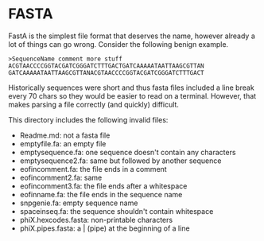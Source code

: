 # FASTA

FastA is the simplest file format that deserves the name, however already a lot of things can go wrong. Consider the following benign example.

    >SequenceName comment more stuff
    ACGTAACCCCGGTACGATCGGGATCTTTGACTGATCAAAAATAATTAAGCGTTAN
    GATCAAAAATAATTAAGCGTTANACGTAACCCCGGTACGATCGGGATCTTTGACT

Historically sequences were short and thus fasta files included a line break every 70 chars so they would be easier to read on a terminal. However, that makes parsing a file correctly (and quickly) difficult.

This directory includes the following invalid files:

* Readme.md: not a fasta file
* emptyfile.fa: an empty file
* emptysequence.fa: one sequence doesn't contain any characters
* emptysequence2.fa: same but followed by another sequence
* eofincomment.fa: the file ends in a comment
* eofincomment2.fa: same
* eofincomment3.fa: the file ends after a whitespace
* eofinname.fa: the file ends in the sequence name
* snpgenie.fa: empty sequence name
* spaceinseq.fa: the sequence shouldn't contain whitespace
* phiX.hexcodes.fasta: non-printable characters
* phiX.pipes.fasta: a | (pipe) at the beginning of a line

